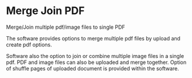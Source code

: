 # Merge Join PDF
 Merge/Join multiple pdf/image files to single PDF

The software provides options to merge multiple pdf files by upload and create pdf options.

Software also the option to join or combine multiple image files in a single pdf. PDF and image files can also be uploaded and merge together. Option of shuffle pages of uploaded document is provided within the software. 
